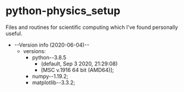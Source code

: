 # python-physics_setup

Files and routines for scientific computing 
which I've found personally useful.

+ --Version info (2020-06-04)--
    + versions: 
        + python--3.8.5 
            + (default, Sep  3 2020, 21:29:08) 
            + [MSC v.1916 64 bit (AMD64)]; 
        + numpy--1.19.2; 
        + matplotlib--3.3.2;
